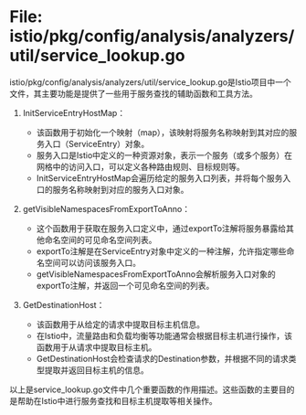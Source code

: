 # File: istio/pkg/config/analysis/analyzers/util/service_lookup.go

istio/pkg/config/analysis/analyzers/util/service_lookup.go是Istio项目中一个文件，其主要功能是提供了一些用于服务查找的辅助函数和工具方法。

1. InitServiceEntryHostMap：
   - 该函数用于初始化一个映射（map），该映射将服务名称映射到其对应的服务入口（ServiceEntry）对象。
   - 服务入口是Istio中定义的一种资源对象，表示一个服务（或多个服务）在网格中的访问入口，可以定义各种路由规则、目标规则等。
   - InitServiceEntryHostMap会遍历给定的服务入口列表，并将每个服务入口的服务名称映射到对应的服务入口对象。

2. getVisibleNamespacesFromExportToAnno：
   - 这个函数用于获取在服务入口定义中，通过exportTo注解将服务暴露给其他命名空间的可见命名空间列表。
   - exportTo注解是在ServiceEntry对象中定义的一种注解，允许指定哪些命名空间可以访问该服务入口。
   - getVisibleNamespacesFromExportToAnno会解析服务入口对象的exportTo注解，并返回一个可见命名空间的列表。

3. GetDestinationHost：
   - 该函数用于从给定的请求中提取目标主机信息。
   - 在Istio中，流量路由和负载均衡等功能通常会根据目标主机进行操作，该函数用于从请求中提取目标主机。
   - GetDestinationHost会检查请求的Destination参数，并根据不同的请求类型提取并返回目标主机的信息。

以上是service_lookup.go文件中几个重要函数的作用描述。这些函数的主要目的是帮助在Istio中进行服务查找和目标主机提取等相关操作。

